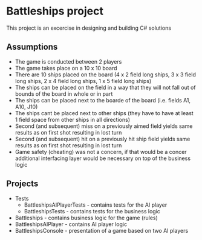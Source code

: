 Battleships project
===================

This project is an excercise in designing and building C# solutions

Assumptions
-----------
* The game is conducted between 2 players
* The game takes place on a 10 x 10 board
* There are 10 ships placed on the board (4 x 2 field long ships, 3 x 3 field long ships, 2 x 4 field long ships, 1 x 5 field long ships)
* The ships can be placed on the field in a way that they will not fall out of bounds of the board in whole or in part
* The ships can be placed next to the boarde of the board (i.e. fields A1, A10, J10)
* The ships cant be placed next to other ships (they have to have at least 1 field space from other ships in all directions)
* Second (and subsequent) miss on a previously aimed field yields same results as on first shot resulting in lost turn
* Second (and subsequent) hit on a previously hit ship field yields same results as on first shot resulting in lost turn
* Game safety (cheating) was not a concern, if that would be a concer additional interfacing layer would be necessary on top of the business logic

Projects
--------
* Tests
    * BattleshipsAIPlayerTests  - contains tests for the AI player
    * BattleshipsTests          - contains tests for the business logic
* Battleships                   - contains business logic for the game (rules)
* BattleshipsAIPlayer           - contains AI player logic
* BattleshipsConsole            - presentation of a game based on two AI players
